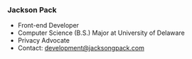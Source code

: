 ### Jackson Pack

- Front-end Developer
- Computer Science (B.S.) Major at University of Delaware
- Privacy Advocate
- Contact: development@jacksongpack.com
